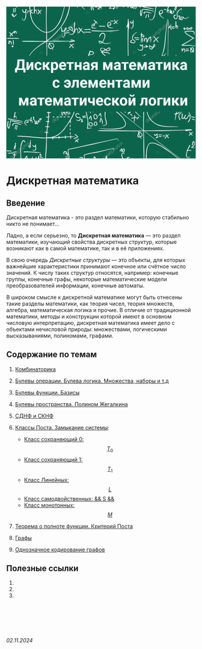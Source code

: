 <head>
    <script src="https://cdn.jsdelivr.net/npm/mathjax@3/es5/tex-mml-chtml.js"></script>
</head>

![discr-math](../../assets/img/Discr-math.jpg)

# Дискретная математика

## Введение

Дискретная математика - это раздел математики, которую стабильно никто не понимает...

Ладно, а если серьезно, то **Дискретная математика** — это раздел математики, изучающий свойства дискретных структур, которые возникают как в самой математике, так и в её приложениях. 

В свою очередь *Дискретные структуры* — это объекты, для которых важнейшие характеристики принимают конечное или счётное число значений. К числу таких структур относятся, например: конечные группы, конечные графы, некоторые математические модели преобразователей информации, конечные автоматы.

В широком смысле к дискретной математике могут быть отнесены такие разделы математики, как теория чисел, теория множеств, алгебра, математическая логика и прочие.
В отличие от традиционной математики, методы и конструкции которой имеют в основном числовую интерпретацию, дискретная математика имеет дело с объектами нечисловой природы: множествами, логическими высказываниями, полиномами, графами. 

## Содержание по темам

1. [Комбинаторика]()
2. [Булевы операции. Булева логика. Множества, наборы и т.д]()
3. [Булевы функции. Базисы]()
4. [Булевы пространства. Полином Жегалкина]()
5. [СДНФ и СКНФ]()
6. [Классы Поста. Замыкание системы]():
   
   - [Класс сохраняющий 0: $$ T_{0} $$]()
   - [Класс сохраняющий 1: $$ T_{1} $$]()
   - [Класс Линейных: $$ L $$]()
   - [Класс самодвойственных: && S &&]()
   - [Класс монотонных: $$ M $$]()

7. [Теорема о полноте функции. Критерий Поста]()
8. [Графы]()
9.  [Однозначное кодирование графов]()


## Полезные ссылки

1.  []()
2.  []()
3.  []()

<br><br>
<br><br>

###### 02.11.2024